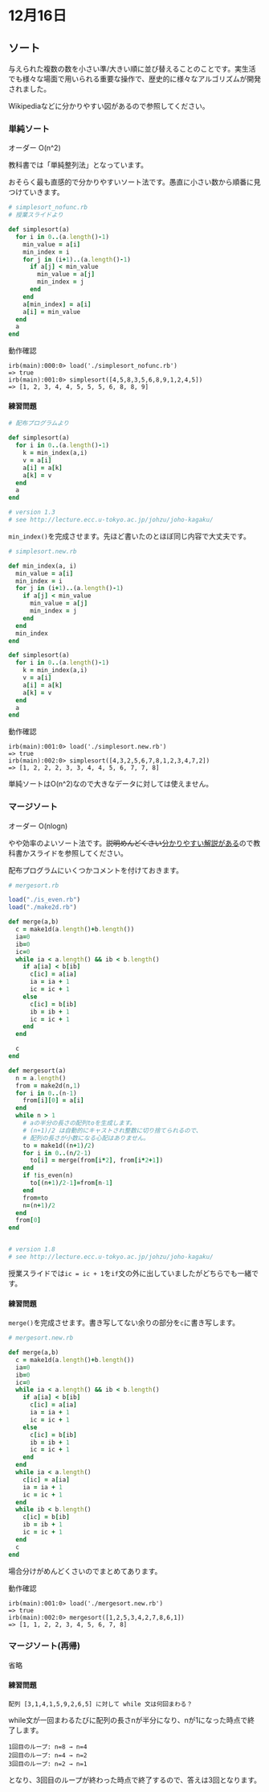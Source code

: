 # 12月16日

## ソート

与えられた複数の数を小さい準/大きい順に並び替えることのことです。実生活でも様々な場面で用いられる重要な操作で、歴史的に様々なアルゴリズムが開発されました。

Wikipediaなどに分かりやすい図があるので参照してください。

### 単純ソート

オーダー O(n^2)

教科書では「単純整列法」となっています。

おそらく最も直感的で分かりやすいソート法です。愚直に小さい数から順番に見つけていきます。

```ruby
# simplesort_nofunc.rb
# 授業スライドより

def simplesort(a)
  for i in 0..(a.length()-1)
    min_value = a[i]
    min_index = i
    for j in (i+1)..(a.length()-1)
      if a[j] < min_value
        min_value = a[j]
        min_index = j
      end
    end
    a[min_index] = a[i]
    a[i] = min_value
  end
  a
end
```

動作確認

```
irb(main):000:0> load('./simplesort_nofunc.rb')
=> true
irb(main):001:0> simplesort([4,5,8,3,5,6,8,9,1,2,4,5])
=> [1, 2, 3, 4, 4, 5, 5, 5, 6, 8, 8, 9]
```

#### 練習問題

```ruby
# 配布プログラムより

def simplesort(a)
  for i in 0..(a.length()-1)
    k = min_index(a,i)
    v = a[i]
    a[i] = a[k]
    a[k] = v
  end
  a
end

# version 1.3
# see http://lecture.ecc.u-tokyo.ac.jp/johzu/joho-kagaku/
```

`min_index()`を完成させます。先ほど書いたのとほぼ同じ内容で大丈夫です。

```ruby
# simplesort.new.rb

def min_index(a, i)
  min_value = a[i]
  min_index = i
  for j in (i+1)..(a.length()-1)
    if a[j] < min_value
      min_value = a[j]
      min_index = j
    end
  end
  min_index
end

def simplesort(a)
  for i in 0..(a.length()-1)
    k = min_index(a,i)
    v = a[i]
    a[i] = a[k]
    a[k] = v
  end
  a
end
```

動作確認

```
irb(main):001:0> load('./simplesort.new.rb')
=> true
irb(main):002:0> simplesort([4,3,2,5,6,7,8,1,2,3,4,7,2])
=> [1, 2, 2, 2, 3, 3, 4, 4, 5, 6, 7, 7, 8]
```

単純ソートはO(n^2)なので大きなデータに対しては使えません。

### マージソート

オーダー O(nlogn)

やや効率のよいソート法です。<del>説明めんどくさい</del><ins>分かりやすい解説がある</ins>ので教科書かスライドを参照してください。

配布プログラムにいくつかコメントを付けておきます。

```ruby
# mergesort.rb

load("./is_even.rb")
load("./make2d.rb")

def merge(a,b)
  c = make1d(a.length()+b.length())
  ia=0
  ib=0
  ic=0
  while ia < a.length() && ib < b.length()
    if a[ia] < b[ib]
      c[ic] = a[ia]
      ia = ia + 1
      ic = ic + 1
    else
      c[ic] = b[ib]
      ib = ib + 1
      ic = ic + 1
    end
  end

  c
end

def mergesort(a)
  n = a.length()
  from = make2d(n,1)
  for i in 0..(n-1)
    from[i][0] = a[i] 
  end
  while n > 1
    # aの半分の長さの配列toを生成します。
    # (n+1)/2 は自動的にキャストされ整数に切り捨てられるので、
    # 配列の長さが小数になる心配はありません。
    to = make1d((n+1)/2)
    for i in 0..(n/2-1)
      to[i] = merge(from[i*2], from[i*2+1])
    end
    if !is_even(n)
      to[(n+1)/2-1]=from[n-1]
    end
    from=to
    n=(n+1)/2
  end
  from[0]
end


# version 1.8
# see http://lecture.ecc.u-tokyo.ac.jp/johzu/joho-kagaku/
```

授業スライドでは`ic = ic + 1`を`if`文の外に出していましたがどちらでも一緒です。

#### 練習問題

`merge()`を完成させます。書き写してない余りの部分を`c`に書き写します。

```ruby
# mergesort.new.rb

def merge(a,b)
  c = make1d(a.length()+b.length())
  ia=0
  ib=0
  ic=0
  while ia < a.length() && ib < b.length()
    if a[ia] < b[ib]
      c[ic] = a[ia]
      ia = ia + 1
      ic = ic + 1
    else
      c[ic] = b[ib]
      ib = ib + 1
      ic = ic + 1
    end
  end
  while ia < a.length()
    c[ic] = a[ia]
    ia = ia + 1
    ic = ic + 1
  end
  while ib < b.length()
    c[ic] = b[ib]
    ib = ib + 1
    ic = ic + 1
  end
  c
end
```

場合分けがめんどくさいのでまとめてあります。

動作確認

```irb
irb(main):001:0> load('./mergesort.new.rb')
=> true
irb(main):002:0> mergesort([1,2,5,3,4,2,7,8,6,1])
=> [1, 1, 2, 2, 3, 4, 5, 6, 7, 8]
```

### マージソート(再帰)

省略

#### 練習問題

```
配列 [3,1,4,1,5,9,2,6,5] に対して while 文は何回まわる？
```

while文が一回まわるたびに配列の長さnが半分になり、nが1になった時点で終了します。

```
1回目のループ: n=8 → n=4
2回目のループ: n=4 → n=2
3回目のループ: n=2 → n=1
```

となり、3回目のループが終わった時点で終了するので、答えは3回となります。